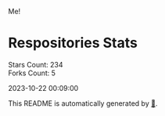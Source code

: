 Me!

# Respositories Stats
Stars Count: 234  
Forks Count: 5

2023-10-22 00:09:00  

This README is automatically generated by [🐰](https://github.com/rnitta/rnitta).
